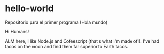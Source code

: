 # hello-world
Repositorio para el primer programa (Hola mundo)

Hi Humans!

ALM here, I like Node.js and Cofeescript (that's what I'm made of!).
I've had tacos on the moon and find them far superior to Earth tacos.
